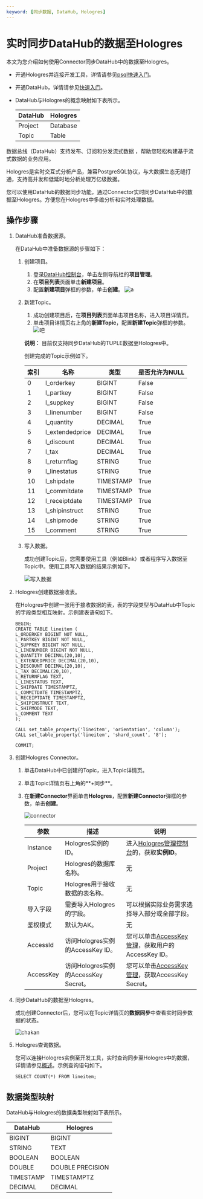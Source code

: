 ```yaml
---
keyword: [同步数据, DataHub, Hologres]
---
```


# 实时同步DataHub的数据至Hologres

本文为您介绍如何使用Connector同步DataHub中的数据至Hologres。

-   开通Hologres并连接开发工具，详情请参见[psql快速入门](/cn.zh-CN/快速入门/psql快速入门.md)。
-   开通DataHub，详情请参见[快速入门](https://help.aliyun.com/document_detail/206546.html)。
-   DataHub与Hologres的概念映射如下表所示。

    |DataHub|Hologres|
    |-------|--------|
    |Project|Database|
    |Topic|Table|


数据总线（DataHub）支持发布、订阅和分发流式数据 ，帮助您轻松构建基于流式数据的业务应用。

Hologres是实时交互式分析产品，兼容PostgreSQL协议，与大数据生态无缝打通，支持高并发和低延时地分析处理万亿级数据。

您可以使用DataHub的数据同步功能，通过Connector实时同步DataHub中的数据至Hologres。方便您在Hologres中多维分析和实时处理数据。

## 操作步骤

1.  DataHub准备数据源。

    在DataHub中准备数据源的步骤如下：

    1.  创建项目。

        1.  登录[DataHub控制台](https://dhsnext.console.aliyun.com/cn-hangzhou/projects?spm=5176.cndatahub.0.0.677af05eXclMic)，单击左侧导航栏的**项目管理**。
        2.  在**项目列表**页面单击**新建项目**。
        3.  配置**新建项目**弹框的参数，单击**创建**。
        ![a](https://static-aliyun-doc.oss-accelerate.aliyuncs.com/assets/img/zh-CN/2399209951/p129088.png)

    2.  新建Topic。

        1.  成功创建项目后，在**项目列表**页面单击项目名称，进入项目详情页。
        2.  单击项目详情页右上角的**新建Topic**，配置**新建Topic**弹框的参数。
        ![吧](https://static-aliyun-doc.oss-accelerate.aliyuncs.com/assets/img/zh-CN/2399209951/p129089.png)

        **说明：** 目前仅支持同步DataHub的TUPLE数据至Hologres中。

        创建完成的Topic示例如下。

        |索引|名称|类型|是否允许为NULL|
        |--|--|--|---------|
        |0|l\_orderkey|BIGINT|False|
        |1|l\_partkey|BIGINT|False|
        |2|l\_suppkey|BIGINT|False|
        |3|l\_linenumber|BIGINT|False|
        |4|l\_quantity|DECIMAL|True|
        |5|l\_extendedprice|DECIMAL|True|
        |6|l\_discount|DECIMAL|True|
        |7|l\_tax|DECIMAL|True|
        |8|l\_returnflag|STRING|True|
        |9|l\_linestatus|STRING|True|
        |10|l\_shipdate|TIMESTAMP|True|
        |11|l\_commitdate|TIMESTAMP|True|
        |12|l\_receiptdate|TIMESTAMP|True|
        |13|l\_shipinstruct|STRING|True|
        |14|l\_shipmode|STRING|True|
        |15|l\_comment|STRING|True|

    3.  写入数据。

        成功创建Topic后，您需要使用工具（例如Blink）或者程序写入数据至Topic中。使用工具写入数据的结果示例如下。

        ![写入数据](https://static-aliyun-doc.oss-accelerate.aliyuncs.com/assets/img/zh-CN/2399209951/p129091.png)

2.  Hologres创建数据接收表。

    在Hologres中创建一张用于接收数据的表，表的字段类型与DataHub中Topic的字段类型相互映射。示例建表语句如下。

    ```
    BEGIN;
    CREATE TABLE lineitem ( 
    L_ORDERKEY BIGINT NOT NULL,
    L_PARTKEY BIGINT NOT NULL,
    L_SUPPKEY BIGINT NOT NULL,
    L_LINENUMBER BIGINT NOT NULL,
    L_QUANTITY DECIMAL(20,10),
    L_EXTENDEDPRICE DECIMAL(20,10),
    L_DISCOUNT DECIMAL(20,10),
    L_TAX DECIMAL(20,10),
    L_RETURNFLAG TEXT,
    L_LINESTATUS TEXT,
    L_SHIPDATE TIMESTAMPTZ,
    L_COMMITDATE TIMESTAMPTZ,
    L_RECEIPTDATE TIMESTAMPTZ,
    L_SHIPINSTRUCT TEXT,
    L_SHIPMODE TEXT,
    L_COMMENT TEXT
    );
    
    CALL set_table_property('lineitem', 'orientation', 'column');
    CALL set_table_property('lineitem', 'shard_count', '8');
    
    COMMIT;
    ```

3.  创建Hologres Connector。

    1.  单击DataHub中已创建的Topic，进入Topic详情页。

    2.  单击Topic详情页右上角的**+同步**。

    3.  在**新建Connector**界面单击**Hologres**，配置**新建Connector**弹框的参数，单击**创建**。

        ![connector](https://static-aliyun-doc.oss-accelerate.aliyuncs.com/assets/img/zh-CN/3399209951/p129426.png)

        |参数|描述|说明|
        |--|--|--|
        |Instance|Hologres实例的ID。|进入[Hologres管理控制台](https://hologram.console.aliyun.com/#/instance)的，获取**实例ID**。|
        |Project|Hologres的数据库名称。|无|
        |Topic|Hologres用于接收数据的表名称。|无|
        |导入字段|需要导入Hologres的字段。|可以根据实际业务需求选择导入部分或全部字段。|
        |鉴权模式|默认为AK。|无|
        |AccessId|访问Hologres实例的AccessKey ID。|您可以单击[AccessKey 管理](https://usercenter.console.aliyun.com/?spm=5176.2020520153.nav-right.dak.3bcf415dCWGUBj#/manage/ak)，获取用户的AccessKey ID。|
        |AccessKey|访问Hologres实例的AccessKey Secret。|您可以单击[AccessKey 管理](https://usercenter.console.aliyun.com/?spm=5176.2020520153.nav-right.dak.3bcf415dCWGUBj#/manage/ak)，获取AccessKey Secret。|

4.  同步DataHub的数据至Hologres。

    成功创建Connector后，您可以在Topic详情页的**数据同步**中查看实时同步数据的状态。

    ![chakan](https://static-aliyun-doc.oss-accelerate.aliyuncs.com/assets/img/zh-CN/3399209951/p129356.png)

5.  Hologres查询数据。

    您可以连接Hologres实例至开发工具，实时查询同步至Hologres中的数据，详情请参见[概述](/cn.zh-CN/连接开发工具/概述.md)。示例查询语句如下。

    ```
    SELECT COUNT(*) FROM lineitem;
    ```


## 数据类型映射

DataHub与Hologres的数据类型映射如下表所示。

|DataHub|Hologres|
|-------|--------|
|BIGINT|BIGINT|
|STRING|TEXT|
|BOOLEAN|BOOLEAN|
|DOUBLE|DOUBLE PRECISION|
|TIMESTAMP|TIMESTAMPTZ|
|DECIMAL|DECIMAL|

